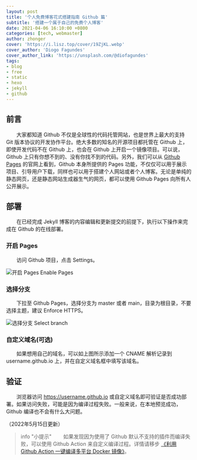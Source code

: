 ```yaml
---
layout: post
title: '个人免费博客花式搭建指南 Github 篇'
subtitle: '搭建一个属于自己的免费个人博客'
date: 2021-04-06 16:10:00 +0800
categories: [tech, webmaster]
author: zhonger
cover: 'https://i.lisz.top/cover/19ZjKL.webp'
cover_author: 'Diogo Fagundes'
cover_author_link: 'https://unsplash.com/@diofagundes'
tags: 
- blog
- free
- static
- hexo
- jekyll
- github
---
```


## 前言

&emsp;&emsp;大家都知道 Github 不仅是全球性的代码托管网站，也是世界上最大的支持 Git 版本协议的开发协作平台。绝大多数的知名的开源项目都托管在 Github 上，即使开发代码不在 Github 上，也会在 Github 上开启一个镜像项目。可以说，Github 上只有你想不到的、没有你找不到的代码。另外，我们可以从 [Github Pages](https://pages.github.com/) 的官网上看到，Github 本身所提供的 Pages 功能，不仅仅可以用于展示项目、引导用户下载，同样也可以用于搭建个人网站或者个人博客。无论是单纯的静态网页，还是静态网站生成器生气的网页，都可以使用 Github Pages 向所有人公开展示。

## 部署

&emsp;&emsp;在已经完成 Jekyll 博客的内容编辑和更新提交的前提下，执行以下操作来完成在 Github 的在线部署。

### 开启 Pages

&emsp;&emsp;访问 Github 项目，点击 Settings。

![开启 Pages Enable Pages](https://i.lisz.top/blog/16b12O.webp)

### 选择分支

&emsp;&emsp;下拉至 Github Pages，选择分支为 master 或者 main，目录为根目录，不要选择主题，建议 Enforce HTTPS。

![选择分支 Select branch](https://i.lisz.top/blog/2bRpVi.webp)

### 自定义域名(可选)

&emsp;&emsp;如果想用自己的域名，可以如上图所示添加一个 CNAME 解析记录到 username.github.io 上，并在自定义域名框中填写该域名。

## 验证

&emsp;&emsp;浏览器访问 <https://username.github.io> 或自定义域名即可验证是否成功部署。如果访问失败，可能是因为编译过程失败。一般来说，在本地预览成功，Github 编译也不会有什么大问题。

（2022年5月15日更新）

> info "小提示"
> &emsp;&emsp;如果发现因为使用了 Github 默认不支持的插件而编译失败，可以使用 Github Action 来自定义编译过程。详情请移步 [《利用 Github Action 一键编译多平台 Docker 镜像》](../docker/github-action.html)。
